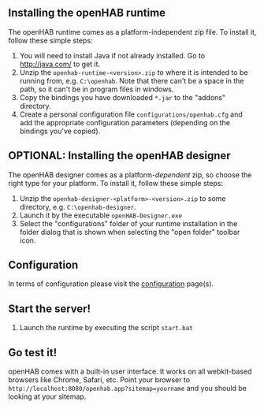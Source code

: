 ## Installing the openHAB runtime

The openHAB runtime comes as a platform-independent zip file.
To install it, follow these simple steps:

1. You will need to install Java if not already installed. Go to http://java.com/ to get it.
1. Unzip the `openhab-runtime-<version>.zip` to where it is intended to be running from, e.g. `C:\openhab`.  Note that there can't be a space in the path, so it can't be in program files in windows.
1. Copy the bindings you have downloaded `*.jar` to the "addons" directory.
1. Create a personal configuration file `configurations/openhab.cfg` and add the appropriate configuration parameters (depending on the bindings you've copied).
 
## OPTIONAL: Installing the openHAB designer

The openHAB designer comes as a platform-*dependent* zip, so choose the right type for your platform.
To install it, follow these simple steps:

1. Unzip the `openhab-designer-<platform>-<version>.zip` to some directory, e.g. `C:\openhab-designer`.
1. Launch it by the executable `openHAB-Designer.exe` 
1. Select the "configurations" folder of your runtime installation in the folder dialog that is shown when selecting the "open folder" toolbar icon.

## Configuration
In terms of configuration please visit the [configuration](https://github.com/openhab/openhab/wiki/Configuring-the-openHAB-runtime) page(s). 

## Start the server!

1. Launch the runtime by executing the script `start.bat`

## Go test it!

openHAB comes with a built-in user interface. It works on all webkit-based browsers like Chrome, Safari, etc. Point your browser to `http://localhost:8080/openhab.app?sitemap=yourname` and you should be looking at your sitemap. 